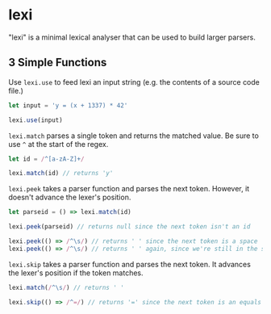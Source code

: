 # lexi

"lexi" is a minimal lexical analyser that can be used to build larger parsers.


## 3 Simple Functions


Use `lexi.use` to feed lexi an input string (e.g. the contents of a source code file.)

```js
let input = 'y = (x + 1337) * 42'

lexi.use(input) 
```

`lexi.match` parses a single token and returns the matched value. Be sure to use `^`
at the start of the regex.

```js
let id = /^[a-zA-Z]+/

lexi.match(id) // returns 'y'
```

`lexi.peek` takes a parser function and parses the next token. However, it doesn't advance the lexer's position.

```js
let parseid = () => lexi.match(id)

lexi.peek(parseid) // returns null since the next token isn't an id

lexi.peek(() => /^\s/) // returns ' ' since the next token is a space
lexi.peek(() => /^\s/) // returns ' ' again, since we're still in the same place
```

`lexi.skip` takes a parser function and parses the next token. It advances the lexer's position if the token matches.

```js
lexi.match(/^\s/) // returns ' '

lexi.skip(() => /^=/) // returns '=' since the next token is an equals sign, and advances
```

